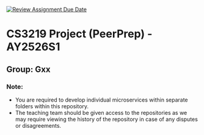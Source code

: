 [![Review Assignment Due Date](https://classroom.github.com/assets/deadline-readme-button-22041afd0340ce965d47ae6ef1cefeee28c7c493a6346c4f15d667ab976d596c.svg)](https://classroom.github.com/a/QUdQy4ix)

# CS3219 Project (PeerPrep) - AY2526S1

## Group: Gxx

### Note:

- You are required to develop individual microservices within separate folders within this repository.
- The teaching team should be given access to the repositories as we may require viewing the history of the repository in case of any disputes or disagreements.
